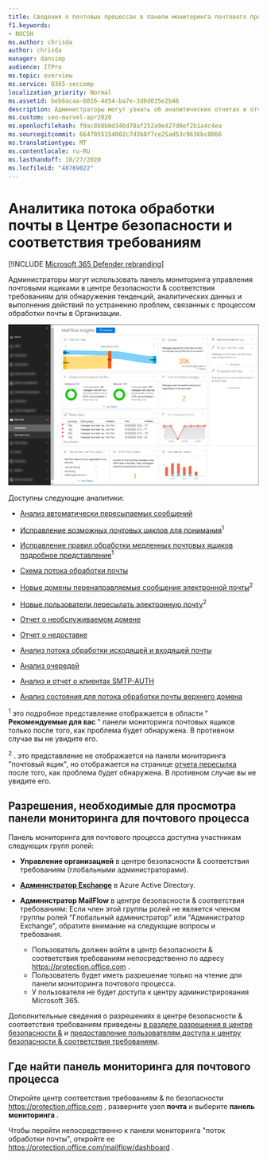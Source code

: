```yaml
---
title: Сведения о почтовых процессах в панели мониторинга почтового процесса
f1.keywords:
- NOCSH
ms.author: chrisda
author: chrisda
manager: dansimp
audience: ITPro
ms.topic: overview
ms.service: O365-seccomp
localization_priority: Normal
ms.assetid: beb6acaa-6016-4d54-ba7e-3d6d035e2b46
description: Администраторы могут узнать об аналитических отчетах и отчетах, доступных в панели мониторинга "Управление почтой" в центре безопасности & соответствия требованиям.
ms.custom: seo-marvel-apr2020
ms.openlocfilehash: f9ac8b8b0d346d78af252a9e427d0ef2b1a4c4ea
ms.sourcegitcommit: 6647055154002c7d3b8f7ce25ad53c9636bc8066
ms.translationtype: MT
ms.contentlocale: ru-RU
ms.lasthandoff: 10/27/2020
ms.locfileid: "48769022"
---
```

# <a name="mail-flow-insights-in-the-security--compliance-center"></a>Аналитика потока обработки почты в Центре безопасности и соответствия требованиям

[!INCLUDE [Microsoft 365 Defender rebranding](../includes/microsoft-defender-for-office.md)]


Администраторы могут использовать панель мониторинга управления почтовыми ящиками в центре безопасности & соответствия требованиям для обнаружения тенденций, аналитических данных и выполнения действий по устранению проблем, связанных с процессом обработки почты в Организации.

![Панель мониторинга "почтовые потоки" в центре безопасности & соответствия требованиям](../../media/mail-flow-dashboard-v2.png)

Доступны следующие аналитики:

- [Анализ автоматически пересылаемых сообщений](mfi-auto-forwarded-messages-report.md)

- [Исправление возможных почтовых циклов для понимания](mfi-mail-loop-insight.md)<sup>1</sup>

- [Исправление правил обработки медленных почтовых ящиков подробное представление](mfi-slow-mail-flow-rules-insight.md)<sup>1</sup>

- [Схема потока обработки почты](mfi-mail-flow-map-report.md)

- [Новые домены перенаправляемые сообщения электронной почты](mfi-new-domains-being-forwarded-email.md)<sup>2</sup>

- [Новые пользователи пересылать электронную почту](mfi-new-users-forwarding-email.md)<sup>2</sup>

- [Отчет о необслуживаемом домене](mfi-non-accepted-domain-report.md)

- [Отчет о недоставке](mfi-non-delivery-report.md)

- [Анализ потока обработки исходящей и входящей почты](mfi-outbound-and-inbound-mail-flow.md)

- [Анализ очередей](mfi-queue-alerts-and-queues.md)

- [Анализ и отчет о клиентах SMTP-AUTH](mfi-smtp-auth-clients-report.md)

- [Анализ состояния для потока обработки почты верхнего домена](mfi-domain-mail-flow-status-insight.md)

<sup>1</sup> это подробное представление отображается в области " **Рекомендуемые для вас** " панели мониторинга почтовых ящиков только после того, как проблема будет обнаружена. В противном случае вы не увидите его.

<sup>2</sup> . это представление не отображается на панели мониторинга "почтовый ящик", но отображается на странице [отчета пересылка](view-mail-flow-reports.md#forwarding-report) после того, как проблема будет обнаружена. В противном случае вы не увидите его.

## <a name="permissions-required-to-view-the-mail-flow-dashboard"></a>Разрешения, необходимые для просмотра панели мониторинга для почтового процесса

Панель мониторинга для почтового процесса доступна участникам следующих групп ролей:

- **Управление организацией** в центре безопасности & соответствия требованиям (глобальными администраторами).

- **[Администратор Exchange](https://docs.microsoft.com/azure/active-directory/users-groups-roles/directory-assign-admin-roles#exchange-administrator)** в Azure Active Directory.

- **Администратор MailFlow** в центре безопасности & соответствия требованиям: Если член этой группы ролей не является членом группы ролей "Глобальный администратор" или "Администратор Exchange", обратите внимание на следующие вопросы и требования.

  - Пользователь должен войти в центр безопасности & соответствия требованиям непосредственно по адресу <https://protection.office.com> .
  - Пользователь будет иметь разрешение только на чтение для панели мониторинга почтового процесса.
  - У пользователя не будет доступа к центру администрирования Microsoft 365.

Дополнительные сведения о разрешениях в центре безопасности & соответствия требованиям приведены [в разделе разрешения в центре безопасности &](permissions-in-the-security-and-compliance-center.md) и [предоставление пользователям доступа к центру безопасности & соответствия требованиям](grant-access-to-the-security-and-compliance-center.md).

## <a name="where-to-find-the-mail-flow-dashboard"></a>Где найти панель мониторинга для почтового процесса

Откройте центр соответствия требованиям & по безопасности <https://protection.office.com> , разверните узел **почта** и выберите **панель мониторинга** .

Чтобы перейти непосредственно к панели мониторинга "поток обработки почты", откройте ее <https://protection.office.com/mailflow/dashboard> .
